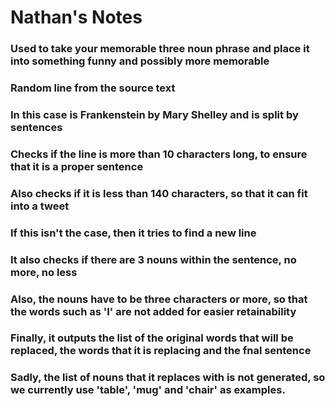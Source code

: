 # Nathan's Notes
### Used to take your memorable three noun phrase and place it into something funny and possibly more memorable
### Random line from the source text
### In this case is Frankenstein by Mary Shelley and is split by sentences
### Checks if the line is more than 10 characters long, to ensure that it is a proper sentence
### Also checks if it is less than 140 characters, so that it can fit into a tweet
### If this isn't the case, then it tries to find a new line
### It also checks if there are 3 nouns within the sentence, no more, no less
### Also, the nouns have to be three characters or more, so that the words such as 'I' are not added for easier retainability
### Finally, it outputs the list of the original words that will be replaced, the words that it is replacing and the fnal sentence
### Sadly, the list of nouns that it replaces with is not generated, so we currently use 'table', 'mug' and 'chair' as examples.